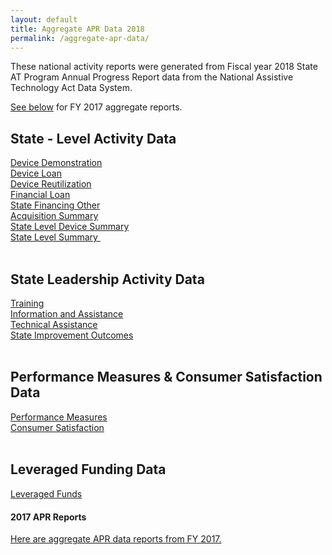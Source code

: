 ```yaml
---
layout: default
title: Aggregate APR Data 2018
permalink: /aggregate-apr-data/
---
```


<div class="container">
  <div class="row">

 <div class="col-12">


<p>These national activity reports were generated from Fiscal year 2018 State AT Program Annual Progress Report data from the National Assistive Technology Act Data System.</p>
<p><a href="#to2017">See below</a> for FY 2017 aggregate reports.</p>
<h2>State - Level Activity Data</h2>
<div><a href="/assets/aggr_reports18/Device Demo.html">Device Demonstration</a></div>
<div><a href="/assets/aggr_reports18/Device%20Loan.html">Device Loan</a></div>
<div><a href="/assets/aggr_reports18/Device%20Reutilization.html">Device Reutilization</a></div>
<div><a href="/assets/aggr_reports18/Financial%20Loan.html">Financial Loan</a></div>
<div><a href="/assets/aggr_reports18/State%20Financing%20Other.html">State Financing Other</a></div>
<div><a href="/assets/aggr_reports18/Acquisition%20Summary.html">Acquisition Summary</a></div>
<div><a href="/assets/aggr_reports18/State%20Level%20Device%20Summary.html">State Level Device Summary</a></div>
<div><a href="/assets/aggr_reports18/State%20Level%20Summary.html">State Level Summary&nbsp;</a></div>
<br>
<h2>State Leadership Activity Data</h2>
<div><a href="/assets/aggr_reports18/Training.html">Training</a></div>
<div><a href="/assets/aggr_reports18/Information%20&amp;%20Assistance.html">Information and Assistance</a></div>
<div><a href="/assets/aggr_reports18/Technical%20Assistance.html">Technical Assistance</a></div>
<div><a href="/assets/aggr_reports18/State%20Improvements.html">State Improvement Outcomes</a></div>
<br>
<h2>Performance Measures &amp; Consumer Satisfaction Data</h2>
<div><a href="/assets/aggr_reports18/Performance%20Measures.html">Performance Measures</a></div>
<div><a href="/assets/aggr_reports18/Consumer%20Satisfaction.html">Consumer Satisfaction</a></div>
<div>&nbsp;</div>
<h2>Leveraged Funding Data</h2>
<div><a href="/assets/aggr_reports18/Leveraged%20Funds.html">Leveraged Funds</a></div><div><h4 style="margin-top: 20px">2017 APR Reports</h4><p id="to2017"><a href="/aggregate-apr-data-2017">Here are aggregate APR data reports from FY 2017.</a></p></div>

</div>
</div>
</div>
